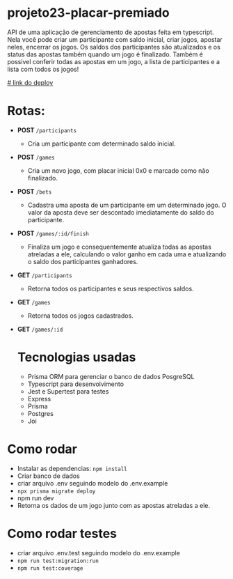 # projeto23-placar-premiado
  API de uma aplicação de gerenciamento de apostas feita em typescript. Nela você pode criar um participante com saldo inicial, criar jogos, apostar neles, encerrar os jogos.
  Os saldos dos participantes são atualizados e os status das apostas também quando um jogo é finalizado. Também é possivel conferir todas as apostas em um jogo, a lista de participantes e a lista com todos os jogos!



[# link do deploy](https://placar-premiado-api.onrender.com)


# Rotas:
- **POST** `/participants`
    - Cria um participante com determinado saldo inicial.
        
- **POST** `/games`
    - Cria um novo jogo, com placar inicial 0x0 e marcado como não finalizado.
        
- **POST** `/bets`
    - Cadastra uma aposta de um participante em um determinado jogo. O valor da aposta deve ser descontado imediatamente do saldo do participante.
        
- **POST** `/games/:id/finish`
    - Finaliza um jogo e consequentemente atualiza todas as apostas atreladas a ele, calculando o valor ganho em cada uma e atualizando o saldo dos participantes ganhadores.
        
- **GET** `/participants`
    - Retorna todos os participantes e seus respectivos saldos.       
        
- **GET** `/games`
    - Retorna todos os jogos cadastrados.
        
- **GET** `/games/:id`

  # Tecnologias usadas
  - Prisma ORM para gerenciar o banco de dados PosgreSQL
  - Typescript para desenvolvimento
  - Jest e Supertest para testes
  - Express
  - Prisma
  - Postgres
  - Joi

# Como rodar
  - Instalar as dependencias:
    `npm install`
  - Criar banco de dados
  - criar arquivo .env seguindo modelo do .env.example
  - `npx prisma migrate deploy`
  - npm run dev
  - Retorna os dados de um jogo junto com as apostas atreladas a ele.

# Como rodar testes
  - criar arquivo .env.test seguindo modelo do .env.example
  - `npm run test:migration:run `
  - `npm run test:coverage`   


